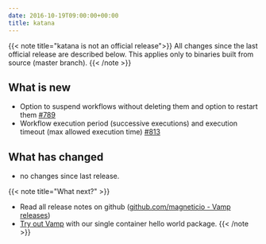 ```yaml
---
date: 2016-10-19T09:00:00+00:00
title: katana
---
```


{{< note title="katana is not an official release">}}
All changes since the last official release are described below. This applies only to binaries built from source (master branch). 
{{< /note >}}

## What is new
* Option to suspend workflows without deleting them and option to restart them [#789](https://github.com/magneticio/vamp/issues/789)
* Workflow execution period (successive executions) and execution timeout (max allowed execution time) [#813](https://github.com/magneticio/vamp/issues/813)

## What has changed
* no changes since last release.

{{< note title="What next?" >}}
* Read all release notes on github ([github.com/magneticio - Vamp releases](https://github.com/magneticio/vamp/releases))
* [Try out Vamp](/documentation/installation/hello-world) with our single container hello world package.
{{< /note >}}
